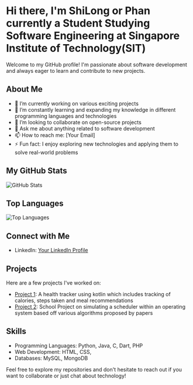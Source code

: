 # Hi there, I'm ShiLong or Phan currently a Student Studying Software Engineering at Singapore Institute of Technology(SIT)

Welcome to my GitHub profile! I'm passionate about software development and always eager to learn and contribute to new projects.

## About Me

- 🔭 I’m currently working on various exciting projects
- 🌱 I’m constantly learning and expanding my knowledge in different programming languages and technologies
- 👯 I’m looking to collaborate on open-source projects
- 💬 Ask me about anything related to software development
- 📫 How to reach me: [Your Email]
- ⚡ Fun fact: I enjoy exploring new technologies and applying them to solve real-world problems

## My GitHub Stats

![GitHub Stats](https://github-readme-stats.vercel.app/api?username=ShiLong-Phan&show_icons=true&theme=radical)

## Top Languages

![Top Languages](https://github-readme-stats.vercel.app/api/top-langs/?username=ShiLong-Phan&layout=compact&theme=radical)

## Connect with Me

- LinkedIn: [Your LinkedIn Profile](https://www.linkedin.com/in/huang-shilong/)

## Projects

Here are a few projects I've worked on:

- [Project 1]([https://github.com/ShiLong-Phan/project1](https://github.com/ShiLong-Phan/INF2007-HealthTracker)): A health tracker using kotlin which includes tracking of calories, steps taken and meal recommendations
- [Project 2]([https://github.com/ShiLong-Phan/project2](https://github.com/ShiLong-Phan/CPU-Scheduling-Algorithms-Based-on-Papers)): School Project on simulating a scheduler within an operating system based off various algorithms proposed by papers

## Skills

- Programming Languages: Python, Java, C, Dart, PHP
- Web Development: HTML, CSS, 
- Databases: MySQL, MongoDB

Feel free to explore my repositories and don't hesitate to reach out if you want to collaborate or just chat about technology!
